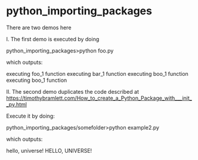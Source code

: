 # python_importing_packages

There are two demos here

I. The first demo is executed by doing

python_importing_packages>python foo.py

which outputs:

executing foo_1 function
executing bar_1 function
executing boo_1 function
executing boo_1 function

II. The second demo duplicates the code described at
https://timothybramlett.com/How_to_create_a_Python_Package_with___init__py.html

Execute it by doing:

python_importing_packages/somefolder>python example2.py

which outputs:

hello, universe!
HELLO, UNIVERSE!
